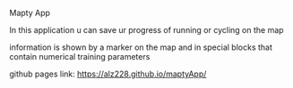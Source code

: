 Mapty App

In this application u can save ur progress of running or cycling on the map

information is shown by a marker on the map and in special blocks that contain numerical training parameters

github pages link: https://alz228.github.io/maptyApp/